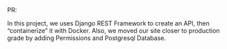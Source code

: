 PR: 

In this project, we uses Django REST Framework to create an API, then “containerize” it with Docker.
Also, we moved our site closer to production grade by adding Permissions and Postgresql Database.


